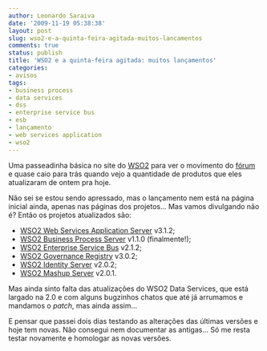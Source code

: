 ```yaml
---
author: Leonardo Saraiva
date: '2009-11-19 05:38:38'
layout: post
slug: wso2-e-a-quinta-feira-agitada-muitos-lancamentos
comments: true
status: publish
title: 'WSO2 e a quinta-feira agitada: muitos lançamentos'
categories:
- avisos
tags:
- business process
- data services
- dss
- enterprise service bus
- esb
- lançamento
- web services application
- wso2
---
```


Uma passeadinha básica no site do [WSO2](http://www.wso2.org) para ver o
movimento do [fórum](http://www.wso2.org/forum) e quase caio para trás quando
vejo a quantidade de produtos que eles atualizaram de ontem pra hoje.

Não sei se estou sendo apressado, mas o lançamento nem está na página inicial
ainda, apenas nas páginas dos projetos... Mas vamos divulgando não é? Então os
projetos atualizados são:

  * [WSO2 Web Services Application Server](http://wso2.org/projects/wsas/java) v3.1.2;
  * [WSO2 Business Process Server](http://wso2.org/projects/bps) v1.1.0 (finalmente!);
  * [WSO2 Enterprise Service Bus](http://wso2.org/projects/esb/java) v2.1.2;
  * [WSO2 Governance Registry](http://wso2.org/projects/governance-registry) v3.0.2;
  * [WSO2 Identity Server](http://wso2.org/projects/identity) v2.0.2;
  * [WSO2 Mashup Server](http://wso2.org/projects/mashup) v2.0.1.

Mas ainda sinto falta das atualizações do WSO2 Data Services, que está largado
na 2.0 e com alguns bugzinhos chatos que até já arrumamos e mandamos o
_patch_, mas ainda assim...

E pensar que passei dois dias testando as alterações das últimas versões e
hoje tem novas. Não consegui nem documentar as antigas... Só me resta testar
novamente e homologar as novas versões.
